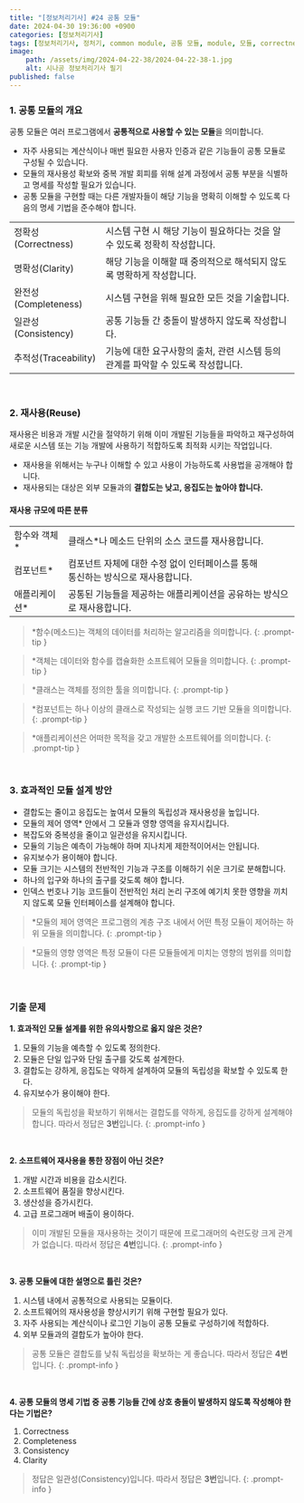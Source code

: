 ```yaml
---
title: "[정보처리기사] #24 공통 모듈"
date: 2024-04-30 19:36:00 +0900
categories: [정보처리기사]
tags: [정보처리기사, 정처기, common module, 공통 모듈, module, 모듈, correctness, 정확성, clarity, 명확성, completeness, 완전성, consistency, 일관성, traceability, 추적성, reuse, 재사용, object, 객체, class, 클래스, method, 메소드, component, 컴포넌트, application, 애플리케이션]
image:
    path: /assets/img/2024-04-22-38/2024-04-22-38-1.jpg
    alt: 시나공 정보처리기사 필기
published: false
---
```


### 1. 공통 모듈의 개요

공통 모듈은 여러 프로그램에서 **공통적으로 사용할 수 있는 모듈**을 의미합니다.

- 자주 사용되는 계산식이나 매번 필요한 사용자 인증과 같은 기능들이 공통 모듈로 구성될 수 있습니다.
- 모듈의 재사용성 확보와 중복 개발 회피를 위해 설계 과정에서 공통 부분을 식별하고 명세를 작성할 필요가 있습니다.
- 공통 모듈을 구현할 때는 다른 개발자들이 해당 기능을 명확히 이해할 수 있도록 다음의 명세 기법을 준수해야 합니다.

<table>
    <tr>
        <td>정확성(Correctness)</td>
        <td>
            시스템 구현 시 해당 기능이 필요하다는 것을 알 수 있도록 정확히 작성합니다.
        </td>
    </tr>
    <tr>
        <td>명확성(Clarity)</td>
        <td>
            해당 기능을 이해할 때 중의적으로 해석되지 않도록 명확하게 작성합니다.
        </td>
    </tr>
    <tr>
        <td>완전성(Completeness)</td>
        <td>
            시스템 구현을 위해 필요한 모든 것을 기술합니다.
        </td>
    </tr>
    <tr>
        <td>일관성(Consistency)</td>
        <td>
            공통 기능들 간 충돌이 발생하지 않도록 작성합니다.
        </td>
    </tr>
    <tr>
        <td>추적성(Traceability)</td>
        <td>
            기능에 대한 요구사항의 출처, 관련 시스템 등의 관계를 파악할 수 있도록 작성합니다.
        </td>
    </tr>
</table>

&nbsp;

### 2. 재사용(Reuse)

재사용은 비용과 개발 시간을 절약하기 위해 이미 개발된 기능들을 파악하고 재구성하여 새로운 시스템 또는 기능 개발에 사용하기 적합하도록 최적화 시키는 작업입니다.

- 재사용을 위해서는 누구나 이해할 수 있고 사용이 가능하도록 사용법을 공개해야 합니다.
- 재사용되는 대상은 외부 모듈과의 **결합도는 낮고, 응집도는 높아야 합니다.**

#### 재사용 규모에 따른 분류

<table>
    <tr>
        <td>함수와 객체*</td>
        <td>
            클래스*나 메소드 단위의 소스 코드를 재사용합니다.
        </td>
    </tr>
    <tr>
        <td>컴포넌트*</td>
        <td>
            컴포넌트 자체에 대한 수정 없이 인터페이스를 통해 <br>
            통신하는 방식으로 재사용합니다.
        </td>
    </tr>
    <tr>
        <td>애플리케이션*</td>
        <td>
            공통된 기능들을 제공하는 애플리케이션을 공유하는 방식으로 재사용합니다.
        </td>
    </tr>
</table>

> *함수(메소드)는 객체의 데이터를 처리하는 알고리즘을 의미합니다.
{: .prompt-tip }

> *객체는 데이터와 함수를 캡슐화한 소프트웨어 모듈을 의미합니다.
{: .prompt-tip }

> *클래스는 객체를 정의한 툴을 의미합니다.
{: .prompt-tip }

> *컴포넌트는 하나 이상의 클래스로 작성되는 실행 코드 기반 모듈을 의미합니다.
{: .prompt-tip }

> *애플리케이션은 어떠한 목적을 갖고 개발한 소프트웨어를 의미합니다.
{: .prompt-tip }

&nbsp;

### 3. 효과적인 모듈 설계 방안

- 결합도는 줄이고 응집도는 높여서 모듈의 독립성과 재사용성을 높입니다.
- 모듈의 제어 영역* 안에서 그 모듈과 영향 영역을 유지시킵니다.
- 복잡도와 중복성을 줄이고 일관성을 유지시킵니다.
- 모듈의 기능은 예측이 가능해야 하며 지나치게 제한적이어서는 안됩니다.
- 유지보수가 용이해야 합니다.
- 모듈 크기는 시스템의 전반적인 기능과 구조를 이해하기 쉬운 크기로 분해합니다.
- 하나의 입구와 하나의 출구를 갖도록 해야 합니다.
- 인덱스 번호나 기능 코드들이 전반적인 처리 논리 구조에 예기치 못한 영향을 끼치지 않도록 모듈 인터페이스를 설계해야 합니다.

> *모듈의 제어 영역은 프로그램의 계층 구조 내에서 어떤 특정 모듈이 제어하는 하위 모듈을 의미합니다.
{: .prompt-tip }

> *모듈의 영향 영역은 특정 모듈이 다른 모듈들에게 미치는 영향의 범위를 의미합니다.
{: .prompt-tip }

&nbsp;

### 기출 문제

**1. 효과적인 모듈 설계를 위한 유의사항으로 옳지 않은 것은?**

1. 모듈의 기능을 예측할 수 있도록 정의한다.
2. 모듈은 단일 입구와 단일 출구를 갖도록 설계한다.
3. 결합도는 강하게, 응집도는 약하게 설계하여 모듈의 독립성을 확보할 수 있도록 한다.
4. 유지보수가 용이해야 한다.

> 모듈의 독립성을 확보하기 위해서는 결합도를 약하게, 응집도를 강하게 설계해야 합니다. 따라서 정답은 **3번**입니다.
{: .prompt-info }

&nbsp;

**2. 소프트웨어 재사용을 통한 장점이 아닌 것은?**

1. 개발 시간과 비용을 감소시킨다.
2. 소프트웨어 품질을 향상시킨다.
3. 생산성을 증가시킨다.
4. 고급 프로그래머 배출이 용이하다.

> 이미 개발된 모듈을 재사용하는 것이기 때문에 프로그래머의 숙련도랑 크게 관계가 없습니다. 따라서 정답은 **4번**입니다.
{: .prompt-info }

&nbsp;

**3. 공통 모듈에 대한 설명으로 틀린 것은?**

1. 시스템 내에서 공통적으로 사용되는 모듈이다.
2. 소프트웨어의 재사용성을 향상시키기 위해 구현할 필요가 있다.
3. 자주 사용되는 계산식이나 로그인 기능이 공통 모듈로 구성하기에 적합하다.
4. 외부 모듈과의 결합도가 높아야 한다.

> 공통 모듈은 결합도를 낮춰 독립성을 확보하는 게 좋습니다. 따라서 정답은 **4번**입니다.
{: .prompt-info }

&nbsp;

**4. 공통 모듈의 명세 기법 중 공통 기능들 간에 상호 충돌이 발생하지 않도록 작성해야 한다는 기법은?**

1. Correctness
2. Completeness
3. Consistency
4. Clarity

> 정답은 일관성(Consistency)입니다. 따라서 정답은 **3번**입니다.
{: .prompt-info }
